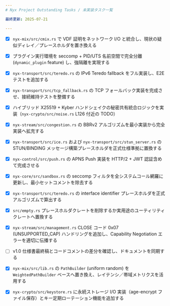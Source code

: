 ```yaml
---
# Nyx Project Outstanding Tasks / 未実装タスク一覧

最終更新: 2025-07-21

---
```

- [x] `nyx-mix/src/cmix.rs` で VDF 証明をネットワーク I/O と統合し、現状の疑似ディレイ／プレースホルダを置き換える
- [x] プラグイン実行環境を seccomp + PID/UTS 名前空間で完全分離 (`dynamic_plugin` feature) し、強隔離を実現する
- [x] `nyx-transport/src/teredo.rs` の IPv6 Teredo fallback をフル実装し、E2E テストを追加する
- [x] `nyx-transport/src/tcp_fallback.rs` の TCP フォールバック実装を完成させ、接続維持テストを整備する
- [x] ハイブリッド X25519 + Kyber ハンドシェイクの秘密共有統合ロジックを実装（`nyx-crypto/src/noise.rs` L126 付近の TODO）
- [x] `nyx-stream/src/congestion.rs` の BBRv2 アルゴリズムを最小実装から完全実装へ拡充する
- [x] `nyx-transport/src/ice.rs` および `nyx-transport/src/stun_server.rs` の STUN/BINDING メッセージ構築プレースホルダを正式仕様準拠に置換する
- [x] `nyx-control/src/push.rs` の APNS Push 実装を HTTP/2 + JWT 認証含めて完成させる
- [x] `nyx-core/src/sandbox.rs` の seccomp フィルタを全システムコール網羅に更新し、最小セットコメントを除去する
- [x] `nyx-transport/src/teredo.rs` の interface identifier プレースホルダを正式アルゴリズムで算出する
- [x] `src/empty.rs` プレースホルダクレートを削除するか実用途のユーティリティクレートへ置換する
- [x] `nyx-stream/src/management.rs` CLOSE コード 0x07 (UNSUPPORTED_CAP) ハンドリングを追加し、Capability Negotiation エラーを適切に伝播する
- [ ] v1.0 仕様書最終稿とコードコメントの差分を確認し、ドキュメントを同期する
- [x] `nyx-mix/src/lib.rs` の `PathBuilder` (uniform random) を `WeightedPathBuilder` ベースへ置き換え、レイテンシ／帯域メトリクスを活用する
- [x] `nyx-crypto/src/keystore.rs` に永続ストレージ I/O 実装（age-encrypt ファイル保存）とキー定期ローテーション機能を追加する


